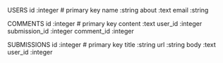 
USERS
id    :integer    # primary key
name  :string
about :text
email :string

COMMENTS
id            :integer    # primary key
content       :text
user_id       :integer
submission_id :integer
comment_id    :integer

SUBMISSIONS
id        :integer    # primary key
title     :string
url       :string
body      :text
user_id   :integer


